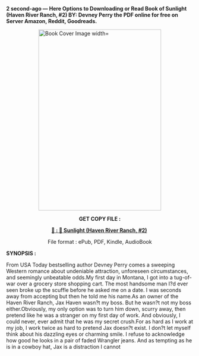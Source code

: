 <p><strong>2 second-ago &mdash; Here Options to Downloading or Read Book of Sunlight (Haven River Ranch, #2) BY: Devney Perry the PDF online for free on Server Amazon, Reddit, Goodreads.</strong></p><p><a href="https://uk.ebookarea.xyz/?book=205963763-sunlight"><img style="display: block; margin-left: auto; margin-right: auto;" src="https://i.gr-assets.com/images/S/compressed.photo.goodreads.com/books/1713833646l/205963763.jpg" alt="Book Cover Image width=" width="330" height="488" /></a></p><p style="text-align: center;"><strong>GET COPY FILE :</strong></p><p style="text-align: center;"><strong><a href="https://uk.ebookarea.xyz/?book=205963763-sunlight" target="_blank" rel="noopener">📢 : 🔗 Sunlight (Haven River Ranch, #2)</a>&nbsp;</strong></p><p style="text-align: center;">File format : ePub, PDF, Kindle, AudioBook</p><p><strong>SYNOPSIS :</strong></p><p>From USA Today bestselling author Devney Perry comes a sweeping Western romance about undeniable attraction, unforeseen circumstances, and seemingly unbeatable odds.My first day in Montana, I got into a tug-of-war over a grocery store shopping cart. The most handsome man I?d ever seen broke up the scuffle before he asked me on a date. I was seconds away from accepting but then he told me his name.As an owner of the Haven River Ranch, Jax Haven wasn?t my boss. But he wasn?t not my boss either.Obviously, my only option was to turn him down, scurry away, then pretend like he was a stranger on my first day of work. And obviously, I could never, ever admit that he was my secret crush.For as hard as I work at my job, I work twice as hard to pretend Jax doesn?t exist. I don?t let myself think about his dazzling eyes or charming smile. I refuse to acknowledge how good he looks in a pair of faded Wrangler jeans. And as tempting as he is in a cowboy hat, Jax is a distraction I cannot </p>
